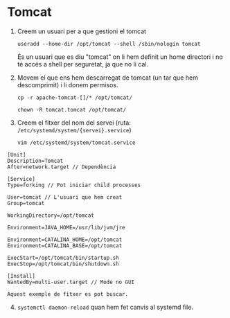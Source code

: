 # Tomcat

1. Creem un usuari per a que gestioni el tomcat

   `useradd --home-dir /opt/tomcat --shell /sbin/nologin tomcat`

   És un usuari que es diu "tomcat" on li hem definit un home directori i no té accés a shell per seguretat, ja que no li cal.

2. Movem el que ens hem descarregat de tomcat (un tar que hem descomprimit) i li donem permisos.

   `cp -r apache-tomcat-[]/* /opt/tomcat/`

   `chown -R tomcat.tomcat /opt/tomcat/`

3. Creem el fitxer del nom del servei (ruta: `/etc/systemd/system/{servei}.service`)

   `vim /etc/systemd/system/tomcat.service`

```
[Unit]
Description=Tomcat
After=network.target // Dependència

[Service]
Type=forking // Pot iniciar child processes

User=tomcat // L'usuari que hem creat
Group=tomcat

WorkingDirectory=/opt/tomcat

Environment=JAVA_HOME=/usr/lib/jvm/jre

Environment=CATALINA_HOME=/opt/tomcat
Environment=CATALINA_BASE=/opt/tomcat

ExecStart=/opt/tomcat/bin/startup.sh
ExecStop=/opt/tomcat/bin/shutdown.sh

[Install]
WantedBy=multi-user.target // Mode no GUI
```

    Aquest exemple de fitxer es pot buscar.

4. `systemctl daemon-reload` quan hem fet canvis al systemd file.
